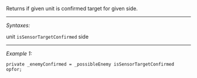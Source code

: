 Returns if given unit is confirmed target for given side.


---
*Syntaxes:*

unit `isSensorTargetConfirmed` side

---
*Example 1:*

```sqf
private _enemyConfirmed = _possibleEnemy isSensorTargetConfirmed opfor;
```